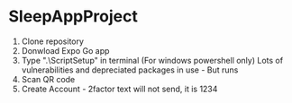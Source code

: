 # SleepAppProject

1. Clone repository
2. Donwload Expo Go app
3. Type ".\ScriptSetup" in terminal (For windows powershell only)
    Lots of vulnerabilities and depreciated packages in use - But runs
4. Scan QR code
5. Create Account - 2factor text will not send, it is 1234